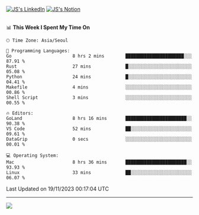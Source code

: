 
[![JS's LinkedIn](https://img.shields.io/badge/LinkedIn-blue?style=for-the-badge&logo=linkedin)](https://www.linkedin.com/in/jaeseung-lee-5a2a32139/) 
[![JS's Notion](https://img.shields.io/badge/Notion-black?style=for-the-badge&logo=notion)](https://bit.ly/ljswiki1) <br><br>
<!-- ![JS's GitHub stats](https://github-readme-stats-lemon-five.vercel.app/api?username=tkxkd0159&hide=contribs,prs,stars,issues&show_icons=true&theme=react&include_all_commits=true)   -->
<!-- ![Top Langs](https://github-readme-stats-lemon-five.vercel.app/api/top-langs/?username=tkxkd0159&layout=compact&hide=jupyter%20notebook,scss,html,css&langs_count=10)  -->


<!--START_SECTION:waka-->
📊 **This Week I Spent My Time On** 

```text
🕑︎ Time Zone: Asia/Seoul

💬 Programming Languages: 
Go                       8 hrs 2 mins        ██████████████████████░░░   87.91 % 
Rust                     27 mins             █░░░░░░░░░░░░░░░░░░░░░░░░   05.08 % 
Python                   24 mins             █░░░░░░░░░░░░░░░░░░░░░░░░   04.41 % 
Makefile                 4 mins              ░░░░░░░░░░░░░░░░░░░░░░░░░   00.86 % 
Shell Script             3 mins              ░░░░░░░░░░░░░░░░░░░░░░░░░   00.55 % 

🔥 Editors: 
GoLand                   8 hrs 16 mins       ███████████████████████░░   90.38 % 
VS Code                  52 mins             ██░░░░░░░░░░░░░░░░░░░░░░░   09.61 % 
DataGrip                 0 secs              ░░░░░░░░░░░░░░░░░░░░░░░░░   00.01 % 

💻 Operating System: 
Mac                      8 hrs 36 mins       ███████████████████████░░   93.93 % 
Linux                    33 mins             ██░░░░░░░░░░░░░░░░░░░░░░░   06.07 % 
```


 Last Updated on 19/11/2023 00:17:04 UTC
<!--END_SECTION:waka-->

---
<a href="https://github.com/tkxkd0159/dsalgo">
  <img align="center" src="https://github-readme-stats-lemon-five.vercel.app/api/pin/?username=tkxkd0159&repo=dsalgo&theme=react" />
</a>


<!---
- 🔭 I’m currently working on ...
- 🌱 I’m currently learning blockchain and distributed network
- 👯 I’m looking to collaborate on ...
- 🤔 I’m looking for help with ...
- 💬 Ask me about ...
- 📫 How to reach me: ...
- 😄 Pronouns: ...
- ⚡ Fun fact: ...
-->
